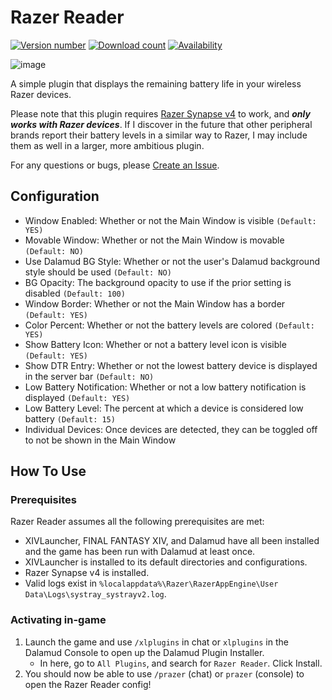 # Razer Reader
[![Version number](https://img.shields.io/badge/version-1.0.0.0-ff6262)](https://github.com/mashirochan/FFXIV-RazerReader)
[![Download count](https://img.shields.io/endpoint?url=https%3A%2F%2Fqzysathwfhebdai6xgauhz4q7m0mzmrf.lambda-url.us-east-1.on.aws%2FRazerReader&color=%23ff6262)](https://github.com/mashirochan/FFXIV-RazerReader)
[![Availability](https://img.shields.io/badge/availability-stable-limegreen)](https://github.com/mashirochan/FFXIV-RazerReader)

![image](https://github.com/user-attachments/assets/047b0550-0209-44f0-a0a1-429a3a5ee27b)


A simple plugin that displays the remaining battery life in your wireless Razer devices.

Please note that this plugin requires [Razer Synapse v4](https://www.razer.com/synapse-4) to work, and _**only works with Razer devices**_. If I discover in the future that other peripheral brands report their battery levels in a similar way to Razer, I may include them as well in a larger, more ambitious plugin.

For any questions or bugs, please [Create an Issue](https://github.com/mashirochan/FFXIV-RazerReader/issues/new/choose).

## Configuration

* Window Enabled: Whether or not the Main Window is visible `(Default: YES)`
* Movable Window: Whether or not the Main Window is movable `(Default: NO)`
* Use Dalamud BG Style: Whether or not the user's Dalamud background style should be used `(Default: NO)`
* BG Opacity: The background opacity to use if the prior setting is disabled `(Default: 100)`
* Window Border: Whether or not the Main Window has a border `(Default: YES)`
* Color Percent: Whether or not the battery levels are colored `(Default: YES)`
* Show Battery Icon: Whether or not a battery level icon is visible `(Default: YES)`
* Show DTR Entry: Whether or not the lowest battery device is displayed in the server bar `(Default: NO)`
* Low Battery Notification: Whether or not a low battery notification is displayed `(Default: YES)`
* Low Battery Level: The percent at which a device is considered low battery `(Default: 15)`
* Individual Devices: Once devices are detected, they can be toggled off to not be shown in the Main Window

## How To Use

### Prerequisites

Razer Reader assumes all the following prerequisites are met:

* XIVLauncher, FINAL FANTASY XIV, and Dalamud have all been installed and the game has been run with Dalamud at least once.
* XIVLauncher is installed to its default directories and configurations.
* Razer Synapse v4 is installed.
* Valid logs exist in `%localappdata%\Razer\RazerAppEngine\User Data\Logs\systray_systrayv2.log`.

### Activating in-game

1. Launch the game and use `/xlplugins` in chat or `xlplugins` in the Dalamud Console to open up the Dalamud Plugin Installer.
    * In here, go to `All Plugins`, and search for `Razer Reader`. Click Install.
3. You should now be able to use `/prazer` (chat) or `prazer` (console) to open the Razer Reader config!
